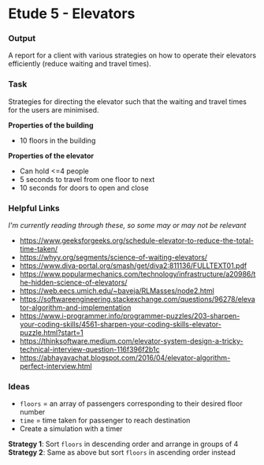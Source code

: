 # Etude 5 - Elevators

### Output
A report for a client with various strategies on how to operate their elevators efficiently (reduce waiting and travel times).

### Task
Strategies for directing the elevator such that the waiting and travel times for the users are minimised.

**Properties of the building**
- 10 floors in the building

**Properties of the elevator**
- Can hold <=4 people
- 5 seconds to travel from one floor to next
- 10 seconds for doors to open and close

### Helpful Links
*I'm currently reading through these, so some may or may not be relevant*
- https://www.geeksforgeeks.org/schedule-elevator-to-reduce-the-total-time-taken/
- https://whyy.org/segments/science-of-waiting-elevators/
- https://www.diva-portal.org/smash/get/diva2:811136/FULLTEXT01.pdf
- https://www.popularmechanics.com/technology/infrastructure/a20986/the-hidden-science-of-elevators/
- https://web.eecs.umich.edu/~baveja/RLMasses/node2.html
- https://softwareengineering.stackexchange.com/questions/96278/elevator-algorithm-and-implementation
- https://www.i-programmer.info/programmer-puzzles/203-sharpen-your-coding-skills/4561-sharpen-your-coding-skills-elevator-puzzle.html?start=1
- https://thinksoftware.medium.com/elevator-system-design-a-tricky-technical-interview-question-116f396f2b1c
- https://abhayavachat.blogspot.com/2016/04/elevator-algorithm-perfect-interview.html

### Ideas
- `floors` = an array of passengers corresponding to their desired floor number
- `time` = time taken for passenger to reach destination
- Create a simulation with a timer

**Strategy 1**: Sort `floors` in descending order and arrange in groups of 4  
**Strategy 2**: Same as above but sort `floors` in ascending order instead
